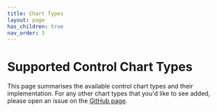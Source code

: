 ```yaml
---
title: Chart Types
layout: page
has_children: true
nav_order: 3
---
```


# Supported Control Chart Types

This page summarises the available control chart types and their implementation. For any other chart types that you'd like to see added, please open an issue on the [GitHub page](https://github.com/AUS-DOH-Safety-and-Quality/PowerBI-SPC).
